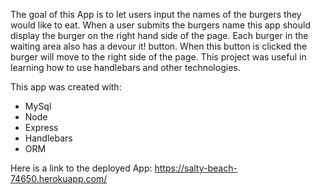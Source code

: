 The goal of this App is to let users input the names of the burgers they would like to eat. 
When a user submits the burgers name this app should display the burger on the right hand side of the page.
Each burger in the waiting area also has a devour it! button. When this button is clicked the burger will move to the right side of the page.
This project was useful in learning how to use handlebars and other technologies. 

This app was created with:

- MySql
- Node
- Express
- Handlebars
- ORM

Here is a link to the deployed App: https://salty-beach-74650.herokuapp.com/
